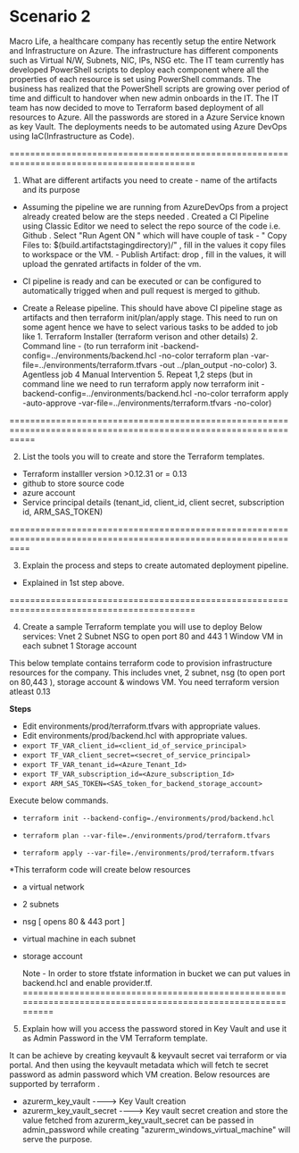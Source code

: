 # Scenario 2
Macro Life, a healthcare company has recently setup the entire Network and Infrastructure on Azure.
The infrastructure has different components such as Virtual N/W, Subnets, NIC, IPs, NSG etc.
The IT team currently has developed PowerShell scripts to deploy each component where all the
properties of each resource is set using PowerShell commands.
The business has realized that the PowerShell scripts are growing over period of time and difficult to
handover when new admin onboards in the IT.
The IT team has now decided to move to Terraform based deployment of all resources to Azure.
All the passwords are stored in a Azure Service known as key Vault. The deployments needs to be
automated using Azure DevOps using IaC(Infrastructure as Code).

==========================================================================================
1) What are different artifacts you need to create - name of the artifacts and its purpose

- Assuming the pipeline we are running from AzureDevOps from a project already created below are the steps needed 
    . Created a CI Pipeline using Classic Editor we need to select the repo source of the code i.e. Github 
    . Select "Run Agent ON " which will have couple of task 
            - " Copy Files to: $(build.artifactstagingdirectory)/<directorName>" , fill in the values it copy files to workspace or the VM.
            -  Publish Artifact: drop , fill in the values, it will upload the genrated artifacts in folder of the vm.
- CI pipeline is ready and can be executed or can be configured to automatically trigged when and pull request is merged to github.

- Create a Release pipeline. This should have above CI pipeline stage as artifacts and then terraform init/plan/apply stage. This need to run on some agent hence  we have to select various tasks to be added to job like 
                1. Terraform Installer (terraform verison and other details)
                2. Command line - (to run terraform init -backend-config=../environments/backend.hcl -no-color
                                terraform plan -var-file=../environments/terraform.tfvars -out ../plan_output -no-color)
                3. Agentless job
                4 Manual Intervention
                5. Repeat 1,2 steps (but in command line we need to run terraform apply now
                                    terraform init -backend-config=../environments/backend.hcl -no-color
                                    terraform apply -auto-approve -var-file=../environments/terraform.tfvars -no-color) 

=================================================================================================================

2) List the tools you will to create and store the Terraform templates.

-   Terraform installler version >0.12.31 or = 0.13
-   github to store source code
-   azure account
-   Service principal details (tenant_id, client_id, client secret, subscription id, ARM_SAS_TOKEN)

================================================================================================================

3) Explain the process and steps to create automated deployment pipeline.
 - Explained in 1st step above.

==========================================================================================

4) Create a sample Terraform template you will use to deploy Below services:
 Vnet
 2 Subnet
 NSG to open port 80 and 443
 1 Window VM in each subnet
 1 Storage account


This below template contains terraform code to provision infrastructure resources for the company. This includes vnet, 2 subnet, nsg (to open port on 80,443 ), storage account & windows VM. You need terraform version atleast 0.13


**Steps**
-  Edit environments/prod/terraform.tfvars with appropriate values.
-  Edit environments/prod/backend.hcl with appropriate values. 
- `export TF_VAR_client_id=<client_id_of_service_principal>`
- `export TF_VAR_client_secret=<secret_of_service_principal>`
- `export TF_VAR_tenant_id=<Azure_Tenant_Id>`
- `export TF_VAR_subscription_id=<Azure_subscription_Id>`
- `export ARM_SAS_TOKEN=<SAS_token_for_backend_storage_account>`

Execute below commands. 

- `terraform init --backend-config=./environments/prod/backend.hcl`

- `terraform plan --var-file=./environments/prod/terraform.tfvars`

- `terraform apply --var-file=./environments/prod/terraform.tfvars `

*This terraform code will create below resources 

-  a virtual network
-  2 subnets
-  nsg [ opens 80 & 443 port ]
-  virtual machine in each subnet
-  storage account 
   
   Note - In order to store tfstate information in bucket we can put values in backend.hcl and enable provider.tf.
============================================================================================================

5) Explain how will you access the password stored in Key Vault and use it as Admin Password in the VM
Terraform template.

 It can be achieve by creating keyvault & keyvault secret vai terraform or via portal. And then using the keyvault metadata which will fetch te secret password as admin password which VM creation. Below resources are supported by terraform .

 - azurerm_key_vault                       ----> Key Vault creation
 - azurerm_key_vault_secret                ----> Key vault secret creation and store
 the value fetched from azurerm_key_vault_secret can be passed in admin_password while creating "azurerm_windows_virtual_machine" will serve the purpose.



